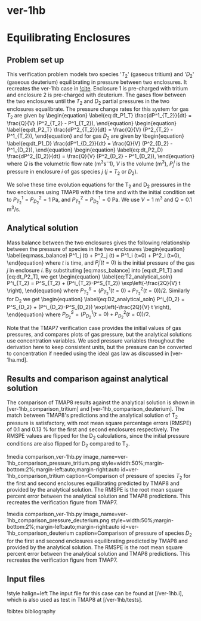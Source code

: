 # ver-1hb

# Equilibrating Enclosures

## Problem set up

This verification problem models two species '$T_2$' (gaseous tritium) and '$D_2$' (gaseous deuterium) equilibrating in pressure between two enclosures. It recreates the ver-1hb case in [!cite](ambrosek2008verification). Enclosure 1 is pre-charged with tritium and enclosure 2 is pre-charged with deuterium. The gases flow between the two enclosures until the $T_2$ and $D_2$ partial pressures in the two enclosures equalibrate. The pressure change rates for this system for gas $T_2$ are given by
\begin{equation} \label{eq:dt_P1_T}
\frac{dP^1_{T_2}}{dt} = \frac{Q}{V} (P^2_{T_2} - P^1_{T_2}),
\end{equation}
\begin{equation} \label{eq:dt_P2_T}
\frac{dP^2_{T_2}}{dt} = \frac{Q}{V} (P^2_{T_2} - P^1_{T_2}),
\end{equation}
and for gas $D_2$ are given by
\begin{equation} \label{eq:dt_P1_D}
\frac{dP^1_{D_2}}{dt} = \frac{Q}{V} (P^2_{D_2} - P^1_{D_2}),
\end{equation}
\begin{equation} \label{eq:dt_P2_D}
\frac{dP^2_{D_2}}{dt} = \frac{Q}{V} (P^2_{D_2} - P^1_{D_2}),
\end{equation}
where $Q$ is the volumetric flow rate (m$^3$s$^-1$), $V$ is the volume (m$^3$), $P^i_j$ is the pressure in enclosure $i$ of gas species $j$ ($j$ = $T_2$ or $D_2$).

We solve these time evolution equations for the T$_2$ and D$_2$ pressures in the two enclosures using TMAP8 with $t$ the time and with the initial condition set to $P^1_{T_2} = P^2_{D_2} = 1$ Pa, and $P^2_{T_2} = P^1_{D_2} = 0$ Pa. We use $V = 1$ m$^3$ and $Q = 0.1$ m$^3$/s.

## Analytical solution

Mass balance between the two enclosures gives the following relationship between the pressure of species in the two enclosures
\begin{equation} \label{eq:mass_balance}
P^1_j (t) + P^2_j (t) = P^1_i (t=0) + P^2_i (t=0),
\end{equation}
where $t$ is time, and $P^i_j (t=0)$ is the initial pressure of the gas $j$ in enclosure $i$.  By substituting [eq:mass_balance] into [eq:dt_P1_T] and [eq:dt_P2_T], we get
\begin{equation} \label{eq:T2_analytical_soln}
P^i_{T_2} = P^S_{T_2} + (P^i_{T_2}-P^S_{T_2}) \exp\left(-\frac{2Q}{V} t \right),
\end{equation}
where $P^S_{T_2} = \left(P^1_{T_2} (t=0) + P^2_{T_2} (t=0)\right)/2$. Similarly for D$_2$ we get
\begin{equation} \label{eq:D2_analytical_soln}
P^i_{D_2} = P^S_{D_2} + (P^i_{D_2}-P^S_{D_2}) \exp\left(-\frac{2Q}{V} t \right),
\end{equation}
where $P^S_{D_2} = \left(P^1_{D_2} (t=0) + P^2_{D_2} (t=0)\right)/2$.

Note that the TMAP7 verification case provides the initial values of gas pressures, and compares plots of gas pressure, but the analytical solutions use concentration variables. We used pressure variables throughout the derivation here to keep consistent units, but the pressure can be converted to concentration if needed using the ideal gas law as discussed in [ver-1ha.md].

## Results and comparison against analytical solution

The comparison of TMAP8 results against the analytical solution is shown in [ver-1hb_comparison_tritium] and [ver-1hb_comparison_deuterium]. The match between TMAP8's predictions and the analytical solution of T$_2$ pressure is satisfactory, with root mean square percentage errors (RMSPE) of 0.1 and 0.13 % for the first and second enclosures respectively. The RMSPE values are flipped for the D$_2$ calculations, since the initial pressure conditions are also flipped for D$_2$ compared to T$_2$.

!media comparison_ver-1hb.py
       image_name=ver-1hb_comparison_pressure_tritium.png
       style=width:50%;margin-bottom:2%;margin-left:auto;margin-right:auto
       id=ver-1hb_comparison_tritium
       caption=Comparison of pressure of species $T_2$ for the first and second enclosures equilibrating predicted by TMAP8 and provided by the analytical solution. The RMSPE is the root mean square percent error between the analytical solution and TMAP8 predictions. This recreates the verification figure from TMAP7.

!media comparison_ver-1hb.py
       image_name=ver-1hb_comparison_pressure_deuterium.png
       style=width:50%;margin-bottom:2%;margin-left:auto;margin-right:auto
       id=ver-1hb_comparison_deuterium
       caption=Comparison of pressure of species $D_2$ for the first and second enclosures equilibrating predicted by TMAP8 and provided by the analytical solution. The RMSPE is the root mean square percent error between the analytical solution and TMAP8 predictions. This recreates the verification figure from TMAP7.

## Input files

!style halign=left
The input file for this case can be found at [/ver-1hb.i], which is also used as test in TMAP8 at [/ver-1hb/tests].

!bibtex bibliography
